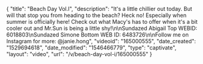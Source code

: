 {
    "title": "Beach Day Vol.I",
    "description": "It's a little chillier out today. But will that stop you from heading to the beach? Heck no! Especially when summer is officially here! Check out what Macy's has to offer when it's a bit cooler out and Mr.Sun is being a little shy!\n\nSundazed Abigail Top WEBID: 6018803\nSundazed Simone Bottom WEB ID: 6483726\n\nFollow me on Instagram for more: @janie.hong",
    "videoid": "165000555",
    "date_created": "1529694618",
    "date_modified": "1546466779",
    "type": "captivate",
    "layout": "video",
    "url": "\/v\/beach-day-vol-i\/165000555"
}